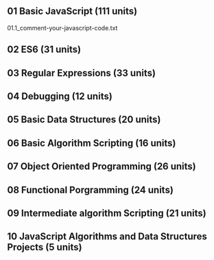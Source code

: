 ## 01 Basic JavaScript (111 units)
01.1_comment-your-javascript-code.txt


## 02 ES6 (31 units) 

## 03 Regular Expressions (33 units) 

## 04 Debugging (12 units)

## 05 Basic Data Structures (20 units)

## 06 Basic Algorithm Scripting (16 units)

## 07 Object Oriented Programming (26 units)

## 08 Functional Porgramming (24 units)

## 09 Intermediate algorithm Scripting (21 units)

## 10 JavaScript Algorithms and Data Structures Projects (5 units) 

